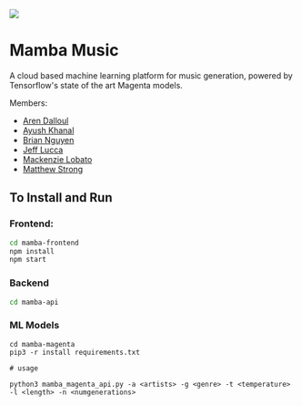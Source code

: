 ![](https://github.com/CUBigDataClass/Mamba-Music/workflows/Python%20application/badge.svg)

# Mamba Music
A cloud based machine learning platform for music generation, powered by Tensorflow's state of the art Magenta models.

Members:
- [Aren Dalloul](https://github.com/adalloul0928)
- [Ayush Khanal](https://github.com/jptboy)
- [Brian Nguyen](https://github.com/BrianNguyen214)
- [Jeff Lucca](https://github.com/lucca)
- [Mackenzie Lobato](https://github.com/mackenzielobato)
- [Matthew Strong](https://github.com/peasant98)

## To Install and Run

### Frontend:

```sh
cd mamba-frontend
npm install
npm start
```

### Backend

```sh
cd mamba-api
```

### ML Models

```
cd mamba-magenta
pip3 -r install requirements.txt

# usage

python3 mamba_magenta_api.py -a <artists> -g <genre> -t <temperature> -l <length> -n <numgenerations>

```
